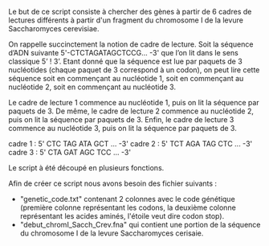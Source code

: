Le but de ce script consiste à chercher des gènes à partir de 6 cadres de lectures différents à partir d'un fragment du chromosome I de la levure Saccharomyces cerevisiae. 
 
On rappelle succinctement la notion de cadre de lecture. Soit la séquence d’ADN suivante5'-CTCTAGATAGCTCCG... -3' que l’on lit dans le sens classique 5’ ! 3’. Etant donné que la séquenceest lue par paquets de 3 nucléotides (chaque paquet de 3 correspond à un codon), on peutlire cette séquence soit en commençant au nucléotide 1, soit en commençant au nucléotide 2, soit encommençant au nucléotide 3.

Le cadre de lecture 1 commence au nucléotide 1, puis on lit la séquence par paquets de 3. De même, lecadre de lecture 2 commence au nucléotide 2, puis on lit la séquence par paquets de 3. Enfin, le cadrede lecture 3 commence au nucléotide 3, puis on lit la séquence par paquets de 3.

cadre 1 : 5' CTC TAG ATA GCT ... -3'cadre 2 : 5' TCT AGA TAG CTC ... -3'cadre 3 : 5' CTA GAT AGC TCC ... -3'


Le script à été découpé en plusieurs fonctions.


Afin de créer ce script nous avons besoin des fichier suivants : 

- "genetic_code.txt" contenant 2 colonnes avec le code génétique (première colonne représentant les codons, la deuxième colonne représentant les acides aminés, l'étoile veut dire codon stop).
- "debut_chromI_Sacch_Crev.fna" qui contient une portion de la séquence du chromosome I de la levure Saccharomyces cerisaie.